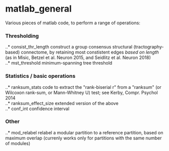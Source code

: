 # matlab_general

Various pieces of matlab code, to perform a range of operations:

### Thresholding
..* consist_thr_length        construct a group consensus structural (tractography-based) connectome, by retaining most constistent edges *based on length* (as in Misic, Betzel et al. Neuron 2015, and Seidlitz et al. Neuron 2018)  
..* mst_threshold             minimum-spanning tree threshold  

### Statistics / basic operations
..* ranksum_stats             code to extract the "rank-biserial r" from a "ranksum" (or Wilcoxon rank-sum, or Mann-Whitney U) test; see Kerby, Compr. Psychol 2014  
..* ranksum_effect_size       extended version of the above  
..* conf_int                  confidence interval  

### Other
..* mod_relabel               relabel a modular partition to a reference partition, based on maximum overlap (currenly works only for partitions with the same number of modules)  
